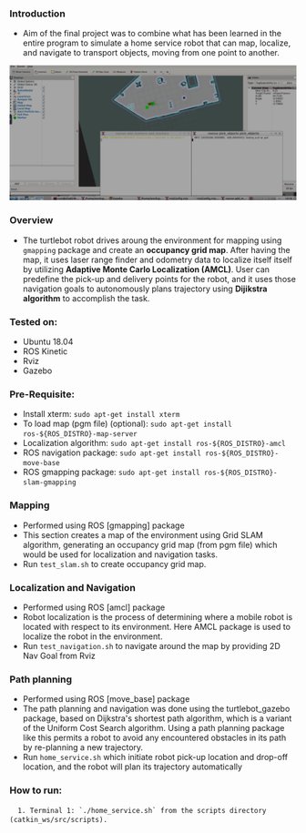 

### Introduction
   - Aim of the final project was to combine what has been learned in the entire program to simulate a home service robot that can map, localize, and navigate to transport objects, moving from one point to another. 

![gif](https://github.com/kvnptl/robo_nd/blob/master/project5_Home_Service_Robot/home-service-robot.gif)

### Overview
   - The turtlebot robot drives aroung the environment for mapping using `gmapping` package and create an **occupancy grid map**. After having the map, it uses laser range finder and odometry data to localize itself itself by utilizing **Adaptive Monte Carlo Localization (AMCL)**. User can predefine the pick-up and delivery points for the robot, and it uses those navigation goals to autonomously plans trajectory using **Dijikstra algorithm** to accomplish the task. 
   
### Tested on:
   - Ubuntu 18.04
   - ROS Kinetic
   - Rviz
   - Gazebo

### Pre-Requisite: 
   - Install xterm: `sudo apt-get install xterm`
   - To load map (pgm file) (optional): `sudo apt-get install ros-${ROS_DISTRO}-map-server`
   - Localization algorithm: `sudo apt-get install ros-${ROS_DISTRO}-amcl`
   - ROS navigation package: `sudo apt-get install ros-${ROS_DISTRO}-move-base`
   - ROS gmapping package: `sudo apt-get install ros-${ROS_DISTRO}-slam-gmapping`
   
### Mapping
   - Performed using ROS [gmapping] package
   - This section creates a map of the environment using Grid SLAM algorithm, generating an occupancy grid map (from pgm file) which would be used for localization and navigation tasks.
   - Run `test_slam.sh` to create occupancy grid map.
 

### Localization and Navigation
   - Performed using ROS [amcl] package  
   - Robot localization is the process of determining where a mobile robot is located with respect to its environment. Here AMCL package is used to localize the robot in the environment.
   - Run `test_navigation.sh` to navigate around the map by providing 2D Nav Goal from Rviz

### Path planning
   - Performed using ROS [move_base] package
   - The path planning and navigation was done using the turtlebot_gazebo package, based on Dijkstra's shortest path algorithm, which is a variant of the Uniform Cost Search algorithm. Using a path planning package like this permits a robot to avoid any encountered obstacles in its path by re-planning a new trajectory.
   - Run `home_service.sh` which initiate robot pick-up location and drop-off location, and the robot will plan its trajectory automatically
   
### **How to run**:
      1. Terminal 1: `./home_service.sh` from the scripts directory (catkin_ws/src/scripts).
